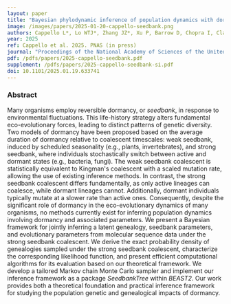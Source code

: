 ```yaml
---
layout: paper
title: "Bayesian phylodynamic inference of population dynamics with dormancy"
image: /images/papers/2025-01-20-cappello-seedbank.png
authors: Cappello L*, Lo WTJ*, Zhang JZ*, Xu P, Barrow D, Chopra I, Clark AG**, Wells MT**, Kim J**
year: 2025
ref: Cappello et al. 2025. PNAS (in press)
journal: "Proceedings of the National Academy of Sciences of the United States of America (in press)."
pdf: /pdfs/papers/2025-cappello-seedbank.pdf
supplement: /pdfs/papers/2025-cappello-seedbank-si.pdf
doi: 10.1101/2025.01.19.633741
---
```


### Abstract
Many organisms employ reversible dormancy, or *seedbank*, in response to environmental fluctuations. This life-history strategy alters fundamental eco-evolutionary forces, leading to distinct patterns of genetic diversity. Two models of dormancy have been proposed based on the average duration of dormancy relative to coalescent timescales: weak seedbank, induced by scheduled seasonality (e.g., plants, invertebrates), and strong seedbank, where individuals stochastically switch between active and dormant states (e.g., bacteria, fungi). The weak seedbank coalescent is statistically equivalent to Kingman's coalescent with a scaled mutation rate, allowing the use of existing inference methods. In contrast, the strong seedbank coalescent differs fundamentally, as only active lineages can coalesce, while dormant lineages cannot. Additionally, dormant individuals typically mutate at a slower rate than active ones. Consequently, despite the significant role of dormancy in the eco-evolutionary dynamics of many organisms, no methods currently exist for inferring population dynamics involving dormancy and associated parameters. We present a Bayesian framework for jointly inferring a latent genealogy, seedbank parameters, and evolutionary parameters from molecular sequence data under the strong seedbank coalescent. We derive the exact probability density of genealogies sampled under the strong seedbank coalescent, characterize the corresponding likelihood function, and present efficient computational algorithms for its evaluation based on our theoretical framework. We develop a tailored Markov chain Monte Carlo sampler and implement our inference framework as a package *SeedbankTree* within *BEAST2*. Our work provides both a theoretical foundation and practical inference framework for studying the population genetic and genealogical impacts of dormancy.
